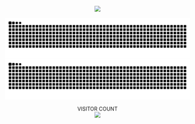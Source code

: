 <p align="center">
  <img src="https://user-images.githubusercontent.com/34180230/200117926-d89d1277-e7d9-499b-bb19-856a7e6a217a.gif" />
</p> 
   
![github contribution grid snake animation](https://raw.githubusercontent.com/wonkyungup/wonkyungup/output/github-contribution-grid-snake-dark.svg#gh-dark-mode-only)
![github contribution grid snake animation](https://raw.githubusercontent.com/wonkyungup/wonkyungup/output/github-contribution-grid-snake.svg#gh-light-mode-only)
 
<p align="center"> 
  VISITOR COUNT<br>
  <img src="https://profile-counter.glitch.me/wonkyungup/count.svg" />
</p>
  
     
   
 
    
